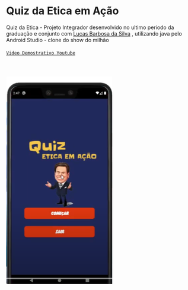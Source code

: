 # Quiz da Etica em Ação
Quiz da Etica - Projeto Integrador desenvolvido no ultimo periodo da graduação e conjunto com <a href="https://www.linkedin.com/in/lucas-da-silva-barbosa-92b689136/">Lucas Barbosa da Silva</a> , utilizando java pelo Android Studio  - clone do show do milhão
<br><br>
<a href="https://www.youtube.com/watch?v=euJuoEGtpnU&ab_channel=BrunoKobi">`Video Demostrativo Youtube`</a>
<br> 
#
<br> 
<img src="etica.png" alt="Quiz Etica" >

